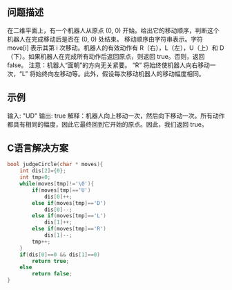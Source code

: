 问题描述
--------
在二维平面上，有一个机器人从原点 (0, 0) 开始。给出它的移动顺序，判断这个机器人在完成移动后是否在 (0, 0) 处结束。
移动顺序由字符串表示。字符 move[i] 表示其第 i 次移动。机器人的有效动作有 R（右），L（左），U（上）和 D（下）。如果机器人在完成所有动作后返回原点，则返回 true。否则，返回 false。
注意：机器人“面朝”的方向无关紧要。 “R” 将始终使机器人向右移动一次，“L” 将始终向左移动等。此外，假设每次移动机器人的移动幅度相同。

示例
-------
输入: "UD"
输出: true
解释：机器人向上移动一次，然后向下移动一次。所有动作都具有相同的幅度，因此它最终回到它开始的原点。因此，我们返回 true。

C语言解决方案
----------
```c
bool judgeCircle(char * moves){
    int dis[2]={0};
    int tmp=0;
    while(moves[tmp]!='\0'){
        if(moves[tmp]=='U')
            dis[0]++;
        else if(moves[tmp]=='D')
            dis[0]--;
        else if(moves[tmp]=='L')
            dis[1]++;
        else if(moves[tmp]=='R')
            dis[1]--;
        tmp++;
    }
    if(dis[0]==0 && dis[1]==0)
        return true;
    else
        return false;
}
